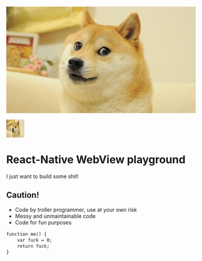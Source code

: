 ![](doge.jpg)

<img src="https://github.com/Adamnator92/RnWebview/blob/master/doge.jpg" height="48" width="48" >

# React-Native WebView playground
I just want to build some shit!


## Caution!

* Code by troller programmer, use at your own risk
* Messy and unmaintainable code
* Code for fun purposes
```
function me() {
    var fuck = 0;
    return fuck;
}
```


